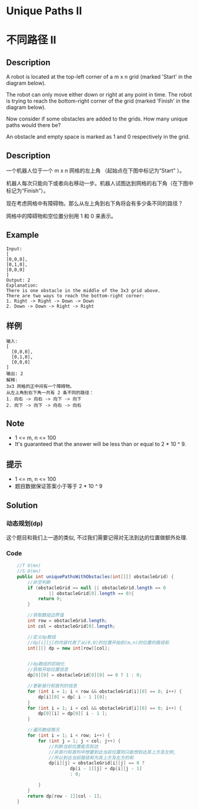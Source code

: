 # Unique Paths II
# 不同路径 II


## Description
A robot is located at the top-left corner of a m x n grid (marked 'Start' in the diagram below).

The robot can only move either down or right at any point in time. The robot is trying to reach the bottom-right corner of the grid (marked 'Finish' in the diagram below).

Now consider if some obstacles are added to the grids. How many unique paths would there be?

An obstacle and empty space is marked as 1 and 0 respectively in the grid.


## Description
一个机器人位于一个 m x n 网格的左上角 （起始点在下图中标记为“Start” ）。

机器人每次只能向下或者向右移动一步。机器人试图达到网格的右下角（在下图中标记为“Finish”）。

现在考虑网格中有障碍物。那么从左上角到右下角将会有多少条不同的路径？

网格中的障碍物和空位置分别用 1 和 0 来表示。




## Example
    Input:
    [
    [0,0,0],
    [0,1,0],
    [0,0,0]
    ]
    Output: 2
    Explanation:
    There is one obstacle in the middle of the 3x3 grid above.
    There are two ways to reach the bottom-right corner:
    1. Right -> Right -> Down -> Down
    2. Down -> Down -> Right -> Right
        

## 样例
    输入:
    [
      [0,0,0],
      [0,1,0],
      [0,0,0]
    ]
    输出: 2
    解释:
    3x3 网格的正中间有一个障碍物。
    从左上角到右下角一共有 2 条不同的路径：
    1. 向右 -> 向右 -> 向下 -> 向下
    2. 向下 -> 向下 -> 向右 -> 向右

## Note
* 1 <= m, n <= 100
* It's guaranteed that the answer will be less than or equal to 2 * 10 ^ 9.

## 提示
* 1 <= m, n <= 100
* 题目数据保证答案小于等于 2 * 10 ^ 9

## Solution
### 动态规划(dp)
这个题目和我们上一道的类似, 不过我们需要记得对无法到达的位置做额外处理.

### Code

```java
    //T O(mn)
    //S O(mn)
    public int uniquePathsWithObstacles(int[][] obstacleGrid) {
        //非空判断
        if (obstacleGrid == null || obstacleGrid.length == 0
                || obstacleGrid[0].length == 0){
            return 0;
        }

        //获取数组边界值
        int row = obstacleGrid.length;
        int col = obstacleGrid[0].length;

        //定义dp数组
        //dp[i][j]的内容代表了从(0,0)的位置开始到(m,n)的位置的路径和
        int[][] dp = new int[row][col];


        //dp数组的初始化
        //获取开始位置信息
        dp[0][0] = obstacleGrid[0][0] == 0 ? 1 : 0;

        //更新首行和首列的信息
        for (int i = 1; i < row && obstacleGrid[i][0] == 0; i++) {
            dp[i][0] = dp[ i - 1 ][0];
        }
        for (int i = 1; i < col && obstacleGrid[i][0] == 0; i++) {
            dp[0][i] = dp[0][ i - 1 ];
        }

        //遍历数组情况
        for (int i = 1; i < row; i++) {
            for (int j = 1; j < col; j++) {
                //判断当前位置能否到达
                //非首行和首列中想要到达当前位置则只能想到达其上方及左侧,
                //所以到达当前路径和为其上方及左方的和
                dp[i][j] = obstacleGrid[i][j] == 0 ?
                        dp[i - 1][j] + dp[i][j - 1]
                        : 0;

            }
        }
        return dp[row - 1][col - 1];
    }

```